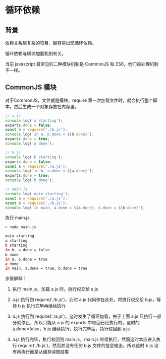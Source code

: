 # 循环依赖

## 背景

依赖关系越复杂的项目，越容易出现循环依赖。

循环依赖与模块加载机制有关。

当前 javascript 最常见的二种模块机制是 CommonJS 和 ES6，他们的处理机制不一样。

## CommonJS 模块

对于CommonJS，文件就是模块，require 第一次加载文件时，就会执行整个脚本，然后生成一个对象存放在内存里。

```js
// a.js
console.log('a starting');
exports.done = false;
const b = require('./b.js');
console.log(`in a, b.done = ${b.done}`);
exports.done = true;
console.log('a done');
```

```js
// b.js
console.log('b starting');
exports.done = false;
const a = require('./a.js');
console.log(`in b, a.done = ${a.done}`);
exports.done = true;
console.log('b done');
```

```js
// main.js
console.log('main starting');
const a = require('./a.js');
const b = require('./b.js');
console.log(`in main, a.done = ${a.done}, b.done = ${b.done}`);
```

执行 main.js

```bash
> node main.js

main starting
a starting
b starting
in b, a.done = false
b done
in a, b.done = true
a done
in main, a.done = true, b.done = true
```

步骤解释：

1. 执行 main.js，加载 a.js 时，执行权交给 a.js

2. a.js 执行到 require('./b.js')，此时 a.js 代码停在此处，将执行权交给 b.js，等待 b.js 执行完毕再继续执行

3. b.js 执行到 require('./a.js')，这时发生了循环加载，由于上面 a.js 只执行一部分就停止，所以只能从 a.js 的 exports 中取回已经执行的，这时的 a.done=false，b.js 继续执行，执行完毕后，执行权回到 a.js

4. a.js 执行完毕，执行权回到 main.js，main.js 继续执行，然而这时本应进入执行 require('./b.js')，然而并没有任何 b.js 文件的信息输出，所以这时 b.js 没有再执行而是从缓存读取结果
